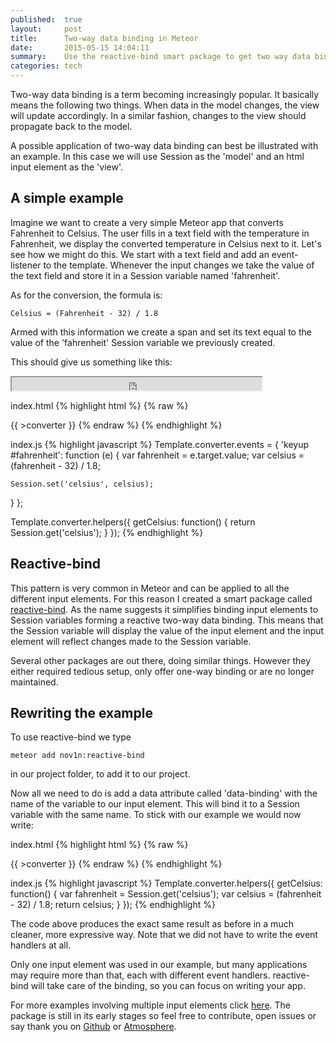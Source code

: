 ```yaml
---
published:  true
layout:     post
title:      Two-way data binding in Meteor
date:       2015-05-15 14:04:11
summary:    Use the reactive-bind smart package to get two way data binding in Meteor.
categories: tech
---
```


Two-way data binding is a term becoming increasingly popular. It basically means the following two things. When data in the model changes, the view will update accordingly. In a similar fashion, changes to the view should propagate back to the model.

A possible application of two-way data binding can best be illustrated with an example. In this case we will use Session as the 'model' and an html input element as the 'view'.

## A simple example

Imagine we want to create a very simple Meteor app that converts Fahrenheit to Celsius. The user fills in a text field with the temperature in Fahrenheit, 
we display the converted temperature in Celsius next to it.
Let's see how we might do this. We start with a text field and add an event-listener to the template. Whenever the input changes 
we take the value of the text field and store it in a Session variable named 'fahrenheit'.

As for the conversion, the formula is:  

`Celsius = (Fahrenheit - 32) / 1.8` 

Armed with this information we create a span and set its text equal to the value of the 'fahrenheit' Session variable we previously created.

This should give us something like this:
<iframe height='21px' width='400' src='http://converter.meteor.com'></iframe>

index.html
{% highlight html %}
{% raw %}
<body>
  {{ >converter }}
</body>

<template name='converter'>
  <input id='fahrenheit' type='text'>
  <span id='celsius'>{{ getCelsius }}</span>
</template>
{% endraw %}
{% endhighlight %}

index.js
{% highlight javascript %}
Template.converter.events = {
  'keyup #fahrenheit': function (e) {
    var fahrenheit = e.target.value;
    var celsius = (fahrenheit - 32) / 1.8;
    
    Session.set('celsius', celsius);
  }
};

Template.converter.helpers({
  getCelsius: function() {
    return Session.get('celsius');
  }
});
{% endhighlight %}

## Reactive-bind

This pattern is very common in Meteor and can be applied to all the different input elements. For this reason I created a smart package called [reactive-bind](https://atmospherejs.com/nov1n/reactive-bind). As the name suggests it simplifies binding input elements to Session variables forming a reactive two-way data binding. This means that the Session variable will display the value of the input element and the input element will reflect changes made to the Session variable.

Several other packages are out there, doing similar things. However they either required tedious setup, only offer one-way binding or are no longer maintained.

## Rewriting the example
To use reactive-bind we type

`meteor add nov1n:reactive-bind`

in our project folder, to add it to our project.

Now all we need to do is add a data attribute called 'data-binding' with the name of the variable to our input element. This will bind it to a Session variable with the same name. To stick with our example we would now write:

index.html
{% highlight html %}
{% raw %}
<body>
  {{ >converter }}
</body>

<template name='converter'>
  <input data-binding='fahrenheit' type='text'>
  <span>{{ getCelsius }}</span>
</template>
{% endraw %}
{% endhighlight %}

index.js
{% highlight javascript %}
Template.converter.helpers({
  getCelsius: function() {
    var fahrenheit = Session.get('celsius');
    var celsius = (fahrenheit - 32) / 1.8;
    return celsius;
  }
});
{% endhighlight %}

The code above produces the exact same result as before in a much cleaner, more expressive way. Note that we did not have to write the event handlers at all. 

Only one input element was used in our example, but many applications may require more than that, each with different event handlers. reactive-bind will take care of the binding, so you can focus on writing your app.

For more examples involving multiple input elements click [here](http://reactive-bind-demo.meteor.com/).
The package is still in its early stages so feel free to contribute, open issues or say thank you on [Github](https://github.com/nov1n/reactive-bind/) or [Atmosphere](https://atmospherejs.com/nov1n/reactive-bind).


